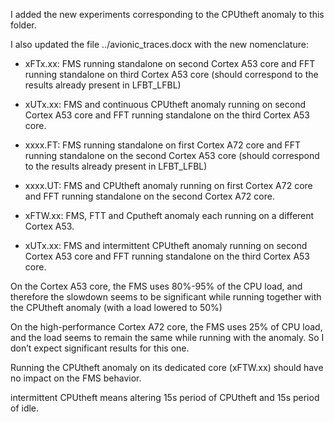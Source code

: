 I added the new experiments corresponding to the CPUtheft anomaly to this folder. 

I also updated the file ../avionic_traces.docx with the new nomenclature:


 * xFTx.xx: FMS running standalone on second Cortex A53 core and FFT running standalone on third Cortex A53 core (should correspond to the results already present in LFBT_LFBL) 

 * xUTx.xx: FMS and continuous CPUtheft anomaly running on second Cortex A53 core and FFT running standalone on the third Cortex A53 core. 

 * xxxx.FT: FMS running standalone on first Cortex A72 core and FFT running standalone on the second Cortex A53 core (should correspond to the results already present in LFBT_LFBL) 

 * xxxx.UT: FMS and CPUtheft anomaly running on first Cortex A72 core and FFT running standalone on the second Cortex A72 core. 

 * xFTW.xx: FMS, FTT and Cputheft anomaly each running on a different Cortex A53.

 * xUTx.xx: FMS and intermittent CPUtheft anomaly running on second Cortex A53 core and FFT running standalone on the third Cortex A53 core. 


On the Cortex A53 core, the FMS uses 80%-95% of the CPU load, and therefore the slowdown seems to be significant while running together with the CPUtheft anomaly (with a load lowered to 50%) 

On the high-performance Cortex A72 core, the FMS uses 25% of CPU load, and the load seems to remain the same while running with the anomaly. So I don’t expect significant results for this one. 

Running the CPUtheft anomaly on its dedicated core (xFTW.xx)
should have no impact on the FMS behavior.

intermittent CPUtheft means altering 15s period of CPUtheft and 15s period of idle.
